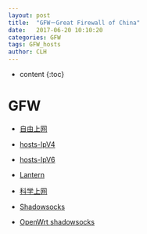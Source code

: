 ```yaml
---
layout: post
title:  "GFW－Great Firewall of China"
date:   2017-06-20 10:10:20 
categories: GFW
tags: GFW_hosts
author: CLH
---
```


* content
{:toc}

# GFW #
- [自由上网](https://github.com/Alvin9999/new-pac/wiki)    

- [hosts-IpV4](http://idannywu.com/hosts/.html)   

- [hosts-IpV6](https://github.com/lennylxx/ipv6-hosts)

- [Lantern](https://github.com/getlantern/forum/issues/870)

- [科学上网](https://github.com/bannedbook/fanqiang)

- [Shadowsocks](https://github.com/shadowsocks/shadowsocks/tree/master)

- [OpenWrt shadowsocks](https://github.com/softwaredownload/openwrt-fanqiang)